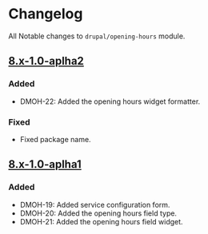 # Changelog

All Notable changes to `drupal/opening-hours` module.

## [8.x-1.0-aplha2]

### Added

* DMOH-22: Added the opening hours widget formatter.

### Fixed

* Fixed package name.

## [8.x-1.0-aplha1]

### Added

* DMOH-19: Added service configuration form.
* DMOH-20: Added the opening hours field type.
* DMOH-21: Added the opening hours field widget.

[8.x-1.0-aplha2]: https://github.com/StadGent/drupal_module_opening-hours/compare/8.x-1.0-aplha1...8.x-1.0-aplha2
[8.x-1.0-aplha1]: https://github.com/StadGent/drupal_module_opening-hours/releases/tag/8.x-1.0-aplha1
[Unreleased]: https://github.com/StadGent/drupal_module_opening-hours/compare/master...develop

